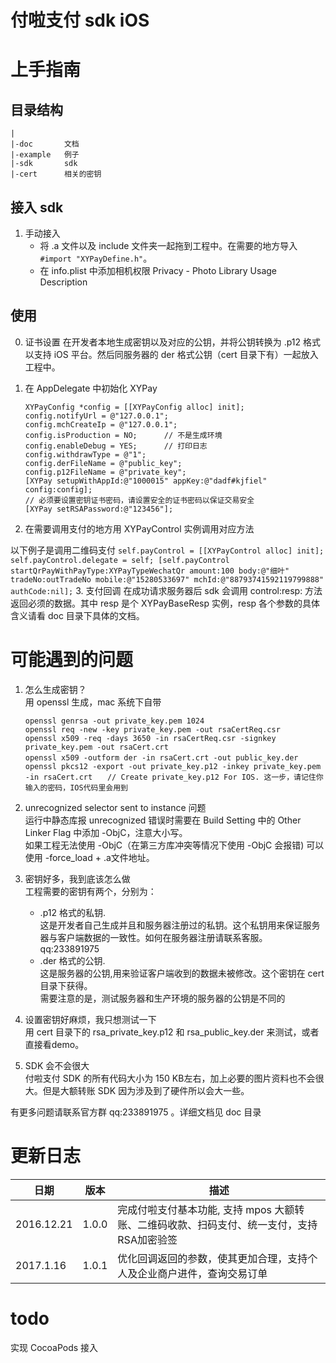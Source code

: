 # 付啦支付 sdk iOS
# 上手指南

## 目录结构

```
|
|-doc       文档
|-example   例子
|-sdk       sdk
|-cert      相关的密钥
```

## 接入 sdk
1. 手动接入
    - 将 .a 文件以及 include 文件夹一起拖到工程中。在需要的地方导入 `#import "XYPayDefine.h"`。
    - 在 info.plist 中添加相机权限 Privacy - Photo Library Usage Description

## 使用

0. 证书设置
在开发者本地生成密钥以及对应的公钥，并将公钥转换为 .p12 格式以支持 iOS 平台。然后同服务器的 der 格式公钥（cert 目录下有）一起放入工程中。

1. 在 AppDelegate 中初始化 XYPay  

    ```
    XYPayConfig *config = [[XYPayConfig alloc] init];
    config.notifyUrl = @"127.0.0.1";
    config.mchCreateIp = @"127.0.0.1";
    config.isProduction = NO;      // 不是生成环境
    config.enableDebug = YES;      // 打印日志
    config.withdrawType = @"1";
    config.derFileName = @"public_key";
    config.p12FileName = @"private_key";
    [XYPay setupWithAppId:@"1000015" appKey:@"dadf#kjfiel" config:config];
    // 必须要设置密钥证书密码，请设置安全的证书密码以保证交易安全
    [XYPay setRSAPassword:@"123456"];
    ```

2. 在需要调用支付的地方用 XYPayControl 实例调用对应方法 
 
 以下例子是调用二维码支付
	```
    self.payControl = [[XYPayControl alloc] init];
    self.payControl.delegate = self;
    [self.payControl startQrPayWithPayType:XYPayTypeWechatQr
                                    amount:100
                                      body:@"细叶"
                                   tradeNo:outTradeNo
                                    mobile:@"15280533697"
                                     mchId:@"88793741592119799888"
                                  authCode:nil];
	``` 
3. 支付回调
在成功请求服务器后 sdk 会调用 control:resp: 方法返回必须的数据。其中 resp 是个 XYPayBaseResp 实例，resp 各个参数的具体含义请看 doc 目录下具体的文档。



# 可能遇到的问题
1. 怎么生成密钥？  
用 openssl 生成，mac 系统下自带  
    ````
    openssl genrsa -out private_key.pem 1024
    openssl req -new -key private_key.pem -out rsaCertReq.csr
    openssl x509 -req -days 3650 -in rsaCertReq.csr -signkey private_key.pem -out rsaCert.crt
    openssl x509 -outform der -in rsaCert.crt -out public_key.der　　　　　　　　　　　　　　　
    openssl pkcs12 -export -out private_key.p12 -inkey private_key.pem -in rsaCert.crt　　// Create private_key.p12 For IOS. 这一步，请记住你输入的密码，IOS代码里会用到
    ```` 

2. unrecognized selector sent to instance 问题   
运行中静态库报 unrecognized 错误时需要在 Build Setting 中的 Other Linker Flag 中添加 -ObjC，注意大小写。  
如果工程无法使用 -ObjC（在第三方库冲突等情况下使用 -ObjC 会报错) 可以使用 -force_load + .a文件地址。

3. 密钥好多，我到底该怎么做  
工程需要的密钥有两个，分别为：
    - .p12 格式的私钥.   
    这是开发者自己生成并且和服务器注册过的私钥。这个私钥用来保证服务器与客户端数据的一致性。如何在服务器注册请联系客服。 qq:233891975  
    - .der 格式的公钥.   
    这是服务器的公钥,用来验证客户端收到的数据未被修改。这个密钥在 cert 目录下获得。     
    需要注意的是，测试服务器和生产环境的服务器的公钥是不同的

4. 设置密钥好麻烦，我只想测试一下  
用 cert 目录下的 rsa_private_key.p12 和 rsa_public_key.der 来测试，或者直接看demo。

5. SDK 会不会很大  
付啦支付 SDK 的所有代码大小为 150 KB左右，加上必要的图片资料也不会很大。但是大额转账 SDK 因为涉及到了硬件所以会大一些。

有更多问题请联系官方群 qq:233891975 。详细文档见 doc 目录  

# 更新日志

|日期|版本|描述|  
| ---------- | -----------| ---------- |  
|2016.12.21|1.0.0|完成付啦支付基本功能, 支持 mpos 大额转账、二维码收款、扫码支付、统一支付，支持RSA加密验签|  
|2017.1.16|1.0.1|优化回调返回的参数，使其更加合理，支持个人及企业商户进件，查询交易订单|  


# todo
实现 CocoaPods 接入